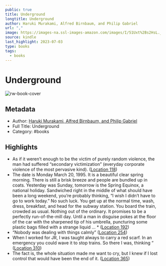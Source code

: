 ```yaml
---
public: true
title: Underground
longtitle: Underground
author: Haruki Murakami, Alfred Birnbaum, and Philip Gabriel
url: ","
image: https://images-na.ssl-images-amazon.com/images/I/51Uxt%2Bs2HsL._SL200_.jpg
source: kindle
last_highlight: 2023-07-03
type: books
tags:
  - books
---
```

# Underground

![rw-book-cover](https://images-na.ssl-images-amazon.com/images/I/51Uxt%2Bs2HsL._SL200_.jpg)

## Metadata
- Author: [Haruki Murakami, Alfred Birnbaum, and Philip Gabriel](Haruki%20Murakami,%20Alfred%20Birnbaum,%20and%20Philip%20Gabriel.md)
- Full Title: Underground
- Category: #books

## Highlights
- As if it weren’t enough to be the victim of purely random violence, the man had suffered “secondary victimization” (everyday corporate violence of the most pervasive kind). ([Location 118](https://readwise.io/to_kindle?action=open&asin=B003XT604U&location=118))
- The date is Monday March 20, 1995. It is a beautiful clear spring morning. There is still a brisk breeze and people are bundled up in coats. Yesterday was Sunday, tomorrow is the Spring Equinox, a national holiday. Sandwiched right in the middle of what should have been a long weekend, you’re probably thinking, “I wish I didn’t have to go to work today.” No such luck. You get up at the normal time, wash, dress, breakfast, and head for the subway station. You board the train, crowded as usual. Nothing out of the ordinary. It promises to be a perfectly run-of-the-mill day. Until a man in disguise pokes at the floor of the car with the sharpened tip of his umbrella, puncturing some plastic bags filled with a strange liquid … * ([Location 192](https://readwise.io/to_kindle?action=open&asin=B003XT604U&location=192))
- “Nobody was dealing with things calmly” ([Location 254](https://readwise.io/to_kindle?action=open&asin=B003XT604U&location=254))
- When I worked for JR, I was taught always to carry a red scarf. In an emergency you could wave it to stop trains. So there I was, thinking “ ([Location 310](https://readwise.io/to_kindle?action=open&asin=B003XT604U&location=310))
- The fact is, the whole situation made me want to cry, but I knew if I lost control that would have been the end of it. ([Location 365](https://readwise.io/to_kindle?action=open&asin=B003XT604U&location=365))
